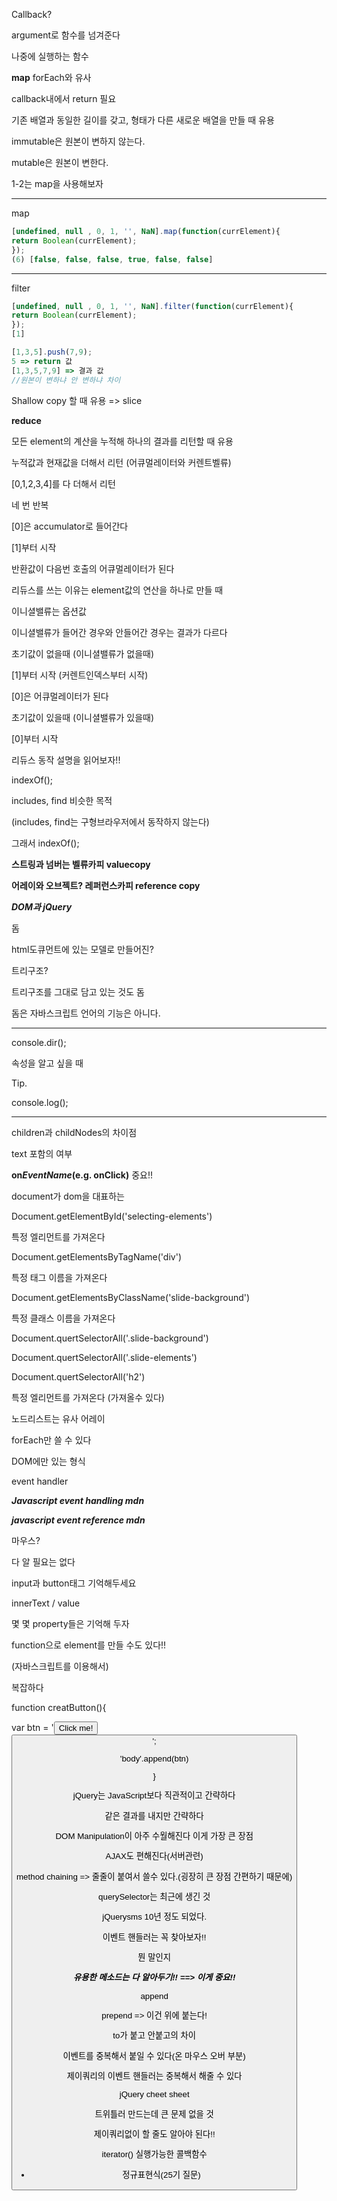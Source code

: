 Callback?

argument로 함수를 넘겨준다

나중에 실행하는 함수





**map** forEach와 유사

callback내에서 return 필요

기존 배열과 동일한 길이를 갖고, 형태가 다른 새로운 배열을 만들 때 유용





immutable은 원본이 변하지 않는다.

mutable은 원본이 변한다.



1-2는 map을 사용해보자

---



map

```javascript
[undefined, null , 0, 1, '', NaN].map(function(currElement){
return Boolean(currElement);
});
(6) [false, false, false, true, false, false]
```

---



filter

```javascript
[undefined, null , 0, 1, '', NaN].filter(function(currElement){
return Boolean(currElement);
});
[1]
```





```javascript
[1,3,5].push(7,9);
5 => return 값
[1,3,5,7,9] => 결과 값
//원본이 변하냐 안 변하냐 차이
```





Shallow copy 할 때 유용 => slice



**reduce**

모든 element의 계산을 누적해 하나의 결과를 리턴할 때 유용



누적값과 현재값을 더해서 리턴 (어큐멀레이터와 커렌트벨류)

[0,1,2,3,4]를 다 더해서 리턴

네 번 반복

[0]은 accumulator로 들어간다

[1]부터 시작

반환값이 다음번 호출의 어큐멀레이터가 된다



리듀스를 쓰는 이유는 element값의 연산을 하나로 만들 때



이니셜밸류는 옵션값

이니셜밸류가 들어간 경우와 안들어간 경우는 결과가 다르다



초기값이 없을때 (이니셜밸류가 없을때)

[1]부터 시작 (커렌트인덱스부터 시작)

[0]은 어큐멀레이터가 된다





초기값이 있을때 (이니셜밸류가 있을때)

[0]부터 시작





리듀스 동작 설명을 읽어보자!!



indexOf();

includes, find 비슷한 목적

(includes, find는 구형브라우저에서 동작하지 않는다)

그래서 indexOf();





**스트링과 넘버는 벨류카피 valuecopy**

**어레이와 오브젝트? 레퍼런스카피 reference copy**





***DOM과 jQuery***



돔

html도큐먼트에 있는 모델로 만들어진?



트리구조?

트리구조를 그대로 담고 있는 것도 돔



돔은 자바스크립트 언어의 기능은 아니다.

---

console.dir();

속성을 알고 싶을 때

Tip.

console.log();

---



children과 childNodes의 차이점

text	포함의 여부



**on*EventName*(e.g. onClick)** 중요!!



document가 dom을 대표하는 



Document.getElementById('selecting-elements')

특정 엘리먼트를 가져온다

Document.getElementsByTagName('div')

특정 태그 이름을 가져온다

Document.getElementsByClassName('slide-background')

특정 클래스 이름을 가져온다



Document.quertSelectorAll('.slide-background')



Document.quertSelectorAll('.slide-elements')



Document.quertSelectorAll('h2')



특정 엘리먼트를 가져온다 (가져올수 있다)





노드리스트는 유사 어레이

forEach만 쓸 수 있다

DOM에만 있는 형식



event handler





***Javascript event handling mdn***

***javascript event reference mdn***

마우스?

다 알 필요는 없다



input과 button태그 기억해두세요

innerText / value



몇 몇 property들은 기억해 두자



function으로 element를 만들 수도 있다!!

(자바스크립트를 이용해서)

복잡하다



function creatButton(){

var btn = '<button>Click me!<button/>';

'body'.append(btn)

}



jQuery는 JavaScript보다 직관적이고 간략하다

같은 결과를 내지만 간략하다



DOM Manipulation이 아주 수월해진다 이게 가장 큰 장점

AJAX도 편해진다(서버관련)

method chaining => 줄줄이 붙여서 쓸수 있다.(굉장히 큰 장점 간편하기 때문에)





querySelector는 최근에 생긴 것



jQuerysms 10년 정도 되었다.



이벤트 핸들러는 꼭 찾아보자!!

뭔 말인지



***유용한 메소드는 다 알아두기!! ==> 이게 중요!!***





append

prepend => 이건 위에 붙는다!

to가 붙고 안붙고의 차이 



이벤트를 중복해서 붙일 수 있다(온 마우스 오버 부분)

제이쿼리의 이벤트 핸들러는 중복해서 해줄 수 있다



jQuery cheet sheet

트위틀러 만드는데 큰 문제 없을 것



제이쿼리없이 할 줄도 알아야 된다!!



iterator() 실행가능한 콜백함수







- 정규표현식(25기 질문)



